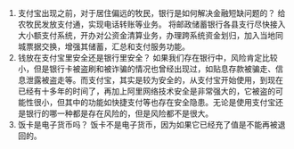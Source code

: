 
1.	支付宝出现之前，对于居住偏远的牧民，银行是如何解决金融短缺问题的？
给农牧民发放支付通，实现电话转账等业务。
将邮政储蓄银行各县支行尽快接入大小额支付系统，开办对公资金清算业务，办理跨系统资金划归，加入当地同城票据交换，增强其储蓄，汇总和支付服务功能。
2.	钱放在支付宝里安全还是银行里安全？
如果我们存在银行中，风险肯定比较小，但是银行卡被盗刷和被诈骗的情况也曾经出现过，如贴息存款被骗走、信息泄露被盗走等。而支付宝，其实是较为安全的，从支付宝开始使用，到现在已经有十多年的时间了，再加上阿里网络技术安全是非常强大的，它被盗的可能性很小，但其中的功能如快捷支付等也存在安全隐患。无论是使用支付宝还是银行的哪一种都是存在风险的，但是风险都不是很大。
3.	饭卡是电子货币吗？
饭卡不是电子货币，因为如果它已经充了值是不能再被退回的。

